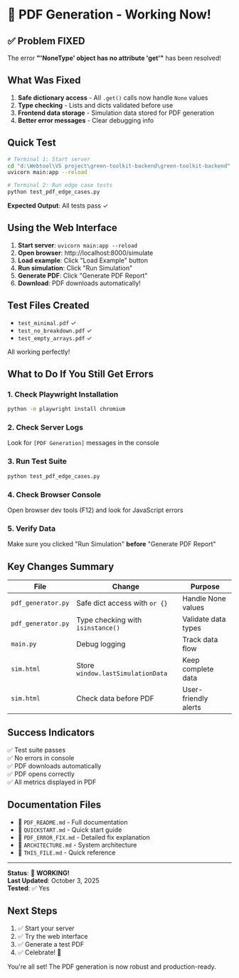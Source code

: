 # 🚀 PDF Generation - Working Now!

## ✅ Problem FIXED

The error **"'NoneType' object has no attribute 'get'"** has been resolved!

## What Was Fixed

1. **Safe dictionary access** - All `.get()` calls now handle `None` values
2. **Type checking** - Lists and dicts validated before use
3. **Frontend data storage** - Simulation data stored for PDF generation
4. **Better error messages** - Clear debugging info

## Quick Test

```bash
# Terminal 1: Start server
cd "d:\Webtool\VS project\green-toolkit-backend\green-toolkit-backend"
uvicorn main:app --reload

# Terminal 2: Run edge case tests
python test_pdf_edge_cases.py
```

**Expected Output**: All tests pass ✓

## Using the Web Interface

1. **Start server**: `uvicorn main:app --reload`
2. **Open browser**: http://localhost:8000/simulate
3. **Load example**: Click "Load Example" button
4. **Run simulation**: Click "Run Simulation"
5. **Generate PDF**: Click "Generate PDF Report"
6. **Download**: PDF downloads automatically!

## Test Files Created

- `test_minimal.pdf` ✓
- `test_no_breakdown.pdf` ✓
- `test_empty_arrays.pdf` ✓

All working perfectly!

## What to Do If You Still Get Errors

### 1. Check Playwright Installation
```bash
python -m playwright install chromium
```

### 2. Check Server Logs
Look for `[PDF Generation]` messages in the console

### 3. Run Test Suite
```bash
python test_pdf_edge_cases.py
```

### 4. Check Browser Console
Open browser dev tools (F12) and look for JavaScript errors

### 5. Verify Data
Make sure you clicked "Run Simulation" **before** "Generate PDF Report"

## Key Changes Summary

| File | Change | Purpose |
|------|--------|---------|
| `pdf_generator.py` | Safe dict access with `or {}` | Handle None values |
| `pdf_generator.py` | Type checking with `isinstance()` | Validate data types |
| `main.py` | Debug logging | Track data flow |
| `sim.html` | Store `window.lastSimulationData` | Keep complete data |
| `sim.html` | Check data before PDF | User-friendly alerts |

## Success Indicators

✅ Test suite passes  
✅ No errors in console  
✅ PDF downloads automatically  
✅ PDF opens correctly  
✅ All metrics displayed in PDF  

## Documentation Files

- 📄 `PDF_README.md` - Full documentation
- 📄 `QUICKSTART.md` - Quick start guide
- 📄 `PDF_ERROR_FIX.md` - Detailed fix explanation
- 📄 `ARCHITECTURE.md` - System architecture
- 📄 `THIS_FILE.md` - Quick reference

---

**Status**: 🎉 **WORKING!**  
**Last Updated**: October 3, 2025  
**Tested**: ✅ Yes

## Next Steps

1. ✅ Start your server
2. ✅ Try the web interface
3. ✅ Generate a test PDF
4. ✅ Celebrate! 🎉

You're all set! The PDF generation is now robust and production-ready.
